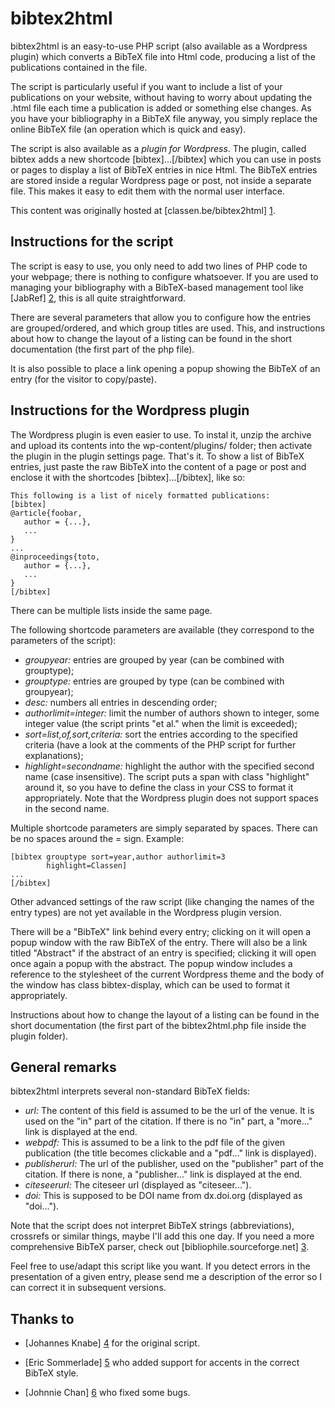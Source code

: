 bibtex2html
===========

bibtex2html is an easy-to-use PHP script (also available as a Wordpress plugin) which converts a BibTeX file into Html code, producing a list of the publications contained in the file.

The script is particularly useful if you want to include a list of your publications on your website, without having to worry about updating the .html file each time a publication is added or something else changes. As you have your bibliography in a BibTeX file anyway, you simply replace the online BibTeX file (an operation which is quick and easy).

The script is also available as a *plugin for Wordpress*. The plugin, called bibtex adds a new shortcode [bibtex]...[/bibtex] which you can use in posts or pages to display a list of BibTeX entries in nice Html. The BibTeX entries are stored inside a regular Wordpress page or post, not inside a separate file. This makes it easy to edit them with the normal user interface.

This content was originally hosted at [classen.be/bibtex2html] [1].


Instructions for the script
---------------------------

The script is easy to use, you only need to add two lines of PHP code to your webpage; there is nothing to configure whatsoever. If you are used to managing your bibliography with a BibTeX-based management tool like [JabRef] [2], this is all quite straightforward.

There are several parameters that allow you to configure how the entries are grouped/ordered, and which group titles are used. This, and instructions about how to change the layout of a listing can be found in the short documentation (the first part of the php file).

It is also possible to place a link opening a popup showing the BibTeX of an entry (for the visitor to copy/paste).


Instructions for the Wordpress plugin
-------------------------------------

The Wordpress plugin is even easier to use. To instal it, unzip the archive and upload its contents into the wp-content/plugins/ folder; then activate the plugin in the plugin settings page. That's it. To show a list of BibTeX entries, just paste the raw BibTeX into the content of a page or post and enclose it with the shortcodes [bibtex]...[/bibtex], like so:

    This following is a list of nicely formatted publications:
    [bibtex]
    @article{foobar, 
       author = {...},
       ...
    } 
    ...
    @inproceedings{toto,
       author = {...},
       ...
    }
    [/bibtex] 

There can be multiple lists inside the same page.

The following shortcode parameters are available (they correspond to the parameters of the script):

* *groupyear:* entries are grouped by year (can be combined with grouptype);
* *grouptype:* entries are grouped by type (can be combined with groupyear);
* *desc:* numbers all entries in descending order;
* *authorlimit=integer:* limit the number of authors shown to integer, some integer value (the script prints "et al." when the limit is exceeded);
* *sort=list,of,sort,criteria:* sort the entries according to the specified criteria (have a look at the comments of the PHP script for further explanations);
* *highlight=secondname:* highlight the author with the specified second name (case insensitive). The script puts a span with class "highlight" around it, so you have to define the class in your CSS to format it appropriately. Note that the Wordpress plugin does not support spaces in the second name.

Multiple shortcode parameters are simply separated by spaces. There can be no spaces around the = sign. Example:

    [bibtex grouptype sort=year,author authorlimit=3 
            highlight=Classen]
    ...
    [/bibtex]

Other advanced settings of the raw script (like changing the names of the entry types) are not yet available in the Wordpress plugin version.

There will be a "BibTeX" link behind every entry; clicking on it will open a popup window with the raw BibTeX of the entry. There will also be a link titled "Abstract" if the abstract of an entry is specified; clicking it will open once again a popup with the abstract. The popup window includes a reference to the stylesheet of the current Wordpress theme and the body of the window has class bibtex-display, which can be used to format it appropriately.

Instructions about how to change the layout of a listing can be found in the short documentation (the first part of the bibtex2html.php file inside the plugin folder).


General remarks
---------------

bibtex2html interprets several non-standard BibTeX fields:

* *url:* The content of this field is assumed to be the url of the venue. It is used on the "in" part of the citation. If there is no "in" part, a "more..." link is displayed at the end.
* *webpdf:* This is assumed to be a link to the pdf file of the given publication (the title becomes clickable and a "pdf..." link is displayed).
* *publisherurl:* The url of the publisher, used on the "publisher" part of the citation. If there is none, a "publisher..." link is displayed at the end.
* *citeseerurl:* The citeseer url (displayed as "citeseer...").
* *doi:* This is supposed to be DOI name from dx.doi.org (displayed as "doi..."). 

Note that the script does not interpret BibTeX strings (abbreviations), crossrefs or similar things, maybe I'll add this one day. If you need a more comprehensive BibTeX parser, check out [bibliophile.sourceforge.net] [3].

Feel free to use/adapt this script like you want. If you detect errors in the presentation of a given entry, please send me a description of the error so I can correct it in subsequent versions.


Thanks to
---------

* [Johannes Knabe] [4] for the original script.
* [Eric Sommerlade] [5] who added support for accents in the correct BibTeX style.
* [Johnnie Chan] [6] who fixed some bugs.


  [1]: http://www.classen.be/bibtex2html/   "classen.be/bibtex2html"
  [2]: http://jabref.sourceforge.net/       "JabRef"
  [3]: http://bibliophile.sourceforge.net/  "bibliophile.sourceforge.net"
  [4]: http://bibscript.panmental.de/       "Johannes Knabe"
  [5]: http://www.sommerla.de/              "Eric Sommerlade"
  [6]: http://www.johnniechan.com/          "Johnnie Chan"

